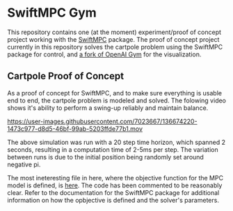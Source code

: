 # SwiftMPC Gym

This repository contains one (at the moment) experiment/proof of concept project working with the [SwiftMPC](https://github.com/ianruh/SwiftMPC) package. The proof of concept project currently in this repository solves the cartpole problem using the SwiftMPC package for control, and [a fork of OpenAI Gym](https://github.com/ianruh/gym) for the visualization.

## Cartpole Proof of Concept

As a proof of concept for SwiftMPC, and to make sure everything is usable end to end, the cartpole problem is modeled and solved. The folowing video shows it's ability to perform a swing-up reliably and maintain balance.

https://user-images.githubusercontent.com/7023667/136674220-1473c977-d8d5-46bf-99ab-5203ffde77b1.mov

The above simulation was run with a 20 step time horizon, which spanned 2 seconds, resulting in a computation time of 2-5ms per step. The variation between runs is due to the initial position being randomly set around negative pi.

The most ineteresting file in here, where the objective function for the MPC model is defined, is [here](https://github.com/ianruh/SwiftMPC-Gym/blob/main/Sources/CartPole/CartPoleSymbolicObjective.swift). The code has been commented to be reasonably clear. Refer to the documentation for the SwiftMPC package for additional information on how the opbjective is defined and the solver's parameters.
